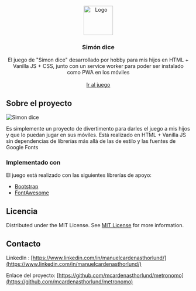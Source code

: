                          
<br/>
<div align="center">
<a href="https://simonapp.ideasypruebas2.es">
<img src="https://simonapp.ideasypruebas2.es/assets/img/logo.png" alt="Logo" width="80" height="80">
</a>
<h3 align="center">Simón dice</h3>
<p align="center">
El juego de "Simon dice" desarrollado por hobby para mis hijos en HTML + Vanilla JS + CSS, junto con un service worker para poder ser instalado como PWA en los móviles

<br/>
<br/>
<a href="https://simonapp.ideasypruebas2.es/">Ir al juego</a>  


</p>
</div>

 ## Sobre el proyecto

![Simon dice](https://simonapp.ideasypruebas2.es/assets/img/captura.jpg)

Es simplemente un proyecto de divertimento para darles el juego a mis hijos y que lo puedan jugar en sus móviles. Está realizado en HTML + Vanilla JS sin dependencias de librerías más allá de las de estilo y las fuentes de Google Fonts



 ### Implementado con

El juego está realizado con las siguientes librerías de apoyo:

- [Bootstrap](https://getbootstrap.com)
- [FontAwesome](https://fontawesome.com)

## Licencia

Distributed under the MIT License. See [MIT License](https://opensource.org/licenses/MIT) for more information.
 ## Contacto
LinkedIn : [https://www.linkedin.com/in/manuelcardenasthorlund/](https://www.linkedin.com/in/manuelcardenasthorlund/)

Enlace del proyecto: [https://github.com/mcardenasthorlund/metronomo](https://github.com/mcardenasthorlund/metronomo)


